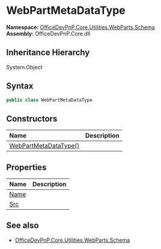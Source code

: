 # WebPartMetaDataType
  

**Namespace:** [OfficeDevPnP.Core.Utilities.WebParts.Schema](OfficeDevPnP.Core.Utilities.WebParts.Schema.md)  
**Assembly:** OfficeDevPnP.Core.dll  
## Inheritance Hierarchy
System.Object  
## Syntax
```C#
public class WebPartMetaDataType
```
## Constructors
|**Name**|**Description**|
|:-----|:-----|
| [WebPartMetaDataType()](OfficeDevPnP.Core.Utilities.WebParts.Schema.WebPartMetaDataType.ctor1.md) |  
## Properties
|**Name**|**Description**|
|:-----|:-----|
| [Name](OfficeDevPnP.Core.Utilities.WebParts.Schema.WebPartMetaDataType.Name.md) | 
| [Src](OfficeDevPnP.Core.Utilities.WebParts.Schema.WebPartMetaDataType.Src.md) | 
## See also
- [OfficeDevPnP.Core.Utilities.WebParts.Schema](OfficeDevPnP.Core.Utilities.WebParts.Schema.md)

